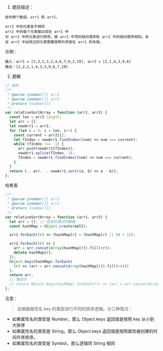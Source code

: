 1. 题目描述：

```
给你两个数组，arr1 和 arr2，

arr2 中的元素各不相同
arr2 中的每个元素都出现在 arr1 中
对 arr1 中的元素进行排序，使 arr1 中项的相对顺序和 arr2 中的相对顺序相同。未在 arr2 中出现过的元素需要按照升序放在 arr1 的末尾。
```

示例：

```
输入：arr1 = [2,3,1,3,2,4,6,7,9,2,19], arr2 = [2,1,4,3,9,6]
输出：[2,2,2,1,4,3,3,9,6,7,19]

```

2. 题解

```js
// 我的
/**
 * @param {number[]} arr1
 * @param {number[]} arr2
 * @return {number[]}
 */
var relativeSortArray = function (arr1, arr2) {
  const len = arr2.length;
  let arr = [];
  let newArr1 = arr1;
  for (let i = 0; i < len; i++) {
    const current = arr2[i];
    let fIndex = newArr1.findIndex((num) => num === current);
    while (fIndex !== -1) {
      arr.push(newArr1[fIndex]);
      newArr1.splice(fIndex, 1);
      fIndex = newArr1.findIndex((num) => num === current);
    }
  }
  return [...arr, ...newArr1.sort((a, b) => a - b)];
};
```

哈希表

```js
/**
 * @param {number[]} arr1
 * @param {number[]} arr2
 * @return {number[]}
 */
var relativeSortArray = function (arr1, arr2) {
  let arr = []; // 存放处理过的数据
  const hashMap = Object.create(null);

  arr1.forEach((r) => (hashMap[r] = (hashMap[r] || 0) + 1));

  arr2.forEach((r) => {
    arr = arr.concat(Array(hashMap[r]).fill(+r));
    delete hashMap[r];
  });
  Object.keys(hashMap).forEach(
    (r) => (arr = arr.concat(Array(hashMap[r]).fill(+r)))
  );
  return arr;
  // 等同于
  // return Object.keys(hashMap).forEach((r) => (arr = arr.concat(Array(hashMap[r]).fill(+r))), arr
};
```

注意：

> 会根据属性名 key 的类型进行不同的排序逻辑。分三种情况：

- 如果属性名的类型是 Number，那么 Object.keys 返回值是按照 key 从小到大排序
- 如果属性名的类型是 String，那么 Object.keys 返回值是按照属性被创建的时间升序排序。
- 如果属性名的类型是 Symbol，那么逻辑同 String 相同
